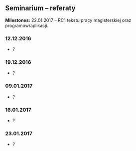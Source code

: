 ## Seminarium – referaty

**Milestones:**
22.01.2017 – RC1 tekstu pracy magisterskiej oraz programów/aplikacji.


### 12.12.2016

* ?

### 19.12.2016

* ?

### 09.01.2017

* ?

### 16.01.2017

* ?

### 23.01.2017

* ?
